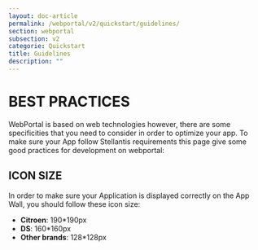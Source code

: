 ```yaml
---
layout: doc-article
permalink: /webportal/v2/quickstart/guidelines/
section: webportal
subsection: v2
categorie: Quickstart
title: Guidelines
description: ""
---
```


# BEST PRACTICES 

WebPortal is based on web technologies however, there are some specificities that you need to consider in order to optimize your app.
To make sure your App follow Stellantis requirements this page give some good practices for development on webportal:

## ICON SIZE

In order to make sure your Application is displayed correctly on the App Wall, you should follow these icon size:
- **Citroen**: 190*190px
- **DS**: 160*160px
- **Other brands**: 128*128px